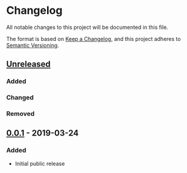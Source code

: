 # Changelog
All notable changes to this project will be documented in this file.

The format is based on [Keep a Changelog](https://keepachangelog.com/en/1.1.0/),
and this project adheres to [Semantic Versioning](https://semver.org/spec/v2.0.0.html).

## [Unreleased]

### Added

### Changed

### Removed

## [0.0.1] - 2019-03-24

### Added
- Initial public release

[Unreleased]: https://gitlab.com/uklotzde/aoide-rs/compare/v0.0.1...development
[0.0.1]: https://gitlab.com/uklotzde/aoide-rs/releases/v0.0.1
